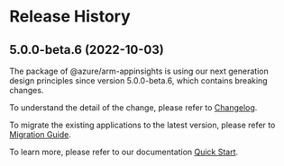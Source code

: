 # Release History
    
## 5.0.0-beta.6 (2022-10-03)

The package of @azure/arm-appinsights is using our next generation design principles since version 5.0.0-beta.6, which contains breaking changes.

To understand the detail of the change, please refer to [Changelog](https://aka.ms/js-track2-changelog).

To migrate the existing applications to the latest version, please refer to [Migration Guide](https://aka.ms/js-track2-migration-guide).

To learn more, please refer to our documentation [Quick Start](https://aka.ms/js-track2-quickstart).
